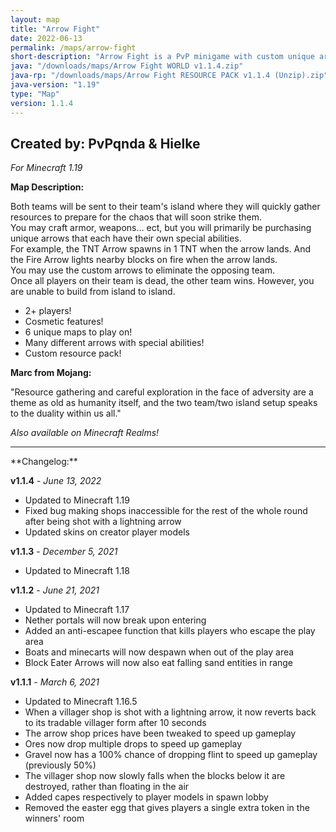 ```yaml
---
layout: map
title: "Arrow Fight"
date: 2022-06-13
permalink: /maps/arrow-fight
short-description: "Arrow Fight is a PvP minigame with custom unique arrows with special abilities that you use to shoot at the enemy team to win!"
java: "/downloads/maps/Arrow Fight WORLD v1.1.4.zip"
java-rp: "/downloads/maps/Arrow Fight RESOURCE PACK v1.1.4 (Unzip).zip"
java-version: "1.19"
type: "Map"
version: 1.1.4
---
```

Created by: PvPqnda & Hielke
-
*For Minecraft 1.19*

**Map Description:**

Both teams will be sent to their team's island where they will quickly gather resources to prepare for the chaos that will soon strike them.<br>
You may craft armor, weapons... ect, but you will primarily be purchasing unique arrows that each have their own special abilities.<br>
For example, the TNT Arrow spawns in 1 TNT when the arrow lands. And the Fire Arrow lights nearby blocks on fire when the arrow lands.<br>
You may use the custom arrows to eliminate the opposing team.<br>
Once all players on their team is dead, the other team wins. However, you are unable to build from island to island.

- 2+ players!
- Cosmetic features!
- 6 unique maps to play on!
- Many different arrows with special abilities!
- Custom resource pack!

**Marc from Mojang:**

"Resource gathering and careful exploration in the face of adversity are a theme as old as humanity itself, and the two team/two island setup speaks to the duality within us all."

*Also available on Minecraft Realms!*
<hr>
**Changelog:**

**v1.1.4** - *June 13, 2022*

- Updated to Minecraft 1.19
- Fixed bug making shops inaccessible for the rest of the whole round after being shot with a lightning arrow
- Updated skins on creator player models

**v1.1.3** - *December 5, 2021*

- Updated to Minecraft 1.18

**v1.1.2** - *June 21, 2021*

- Updated to Minecraft 1.17
- Nether portals will now break upon entering
- Added an anti-escapee function that kills players who escape the play area
- Boats and minecarts will now despawn when out of the play area
- Block Eater Arrows will now also eat falling sand entities in range

**v1.1.1** - *March 6, 2021*

- Updated to Minecraft 1.16.5
- When a villager shop is shot with a lightning arrow, it now reverts back to its tradable villager form after 10 seconds
- The arrow shop prices have been tweaked to speed up gameplay
- Ores now drop multiple drops to speed up gameplay
- Gravel now has a 100% chance of dropping flint to speed up gameplay (previously 50%)
- The villager shop now slowly falls when the blocks below it are destroyed, rather than floating in the air
- Added capes respectively to player models in spawn lobby
- Removed the easter egg that gives players a single extra token in the winners' room